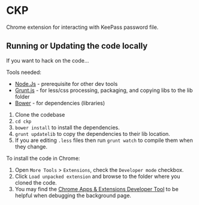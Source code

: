 # CKP
Chrome extension for interacting with KeePass password file.

## Running or Updating the code locally
If you want to hack on the code...

Tools needed:

* [Node.Js](http://nodejs.org/) - prerequisite for other dev tools
* [Grunt.js](gruntjs.com) - for less/css processing, packaging, and copying libs to the lib folder
* [Bower](http://bower.io/) - for dependencies (libraries)

1. Clone the codebase
2. ```cd ckp```
2. ```bower install``` to install the dependencies.  
2. ```grunt updatelib``` to copy the dependencies to their lib location.  
2. If you are editing ```.less``` files then run ```grunt watch``` to compile them when they change.

To install the code in Chrome:

1. Open ```More Tools``` > ```Extensions```, check the ```Developer mode``` checkbox.
2. Click ```Load unpacked extension``` and browse to the folder where you cloned the code.
3. You may find the [Chrome Apps & Extensions Developer Tool](https://chrome.google.com/webstore/detail/chrome-apps-extensions-de/ohmmkhmmmpcnpikjeljgnaoabkaalbgc) to be helpful when debugging the background page.
